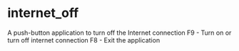 # internet_off
A push-button application to turn off the Internet connection 
F9 - Turn on or turn off internet connection
F8 - Exit the application
